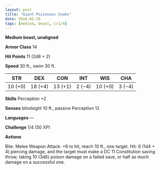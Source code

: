 ```yaml
---
layout: post
title: "Giant Poisonous Snake"
date: 2016-02-29
tags: [medium, beast, cr1/4]
---
```


**Medium beast, unaligned**

**Armor Class** 14

**Hit Points** 11 (2d8 + 2)

**Speed** 30 ft., swim 30 ft.

|   STR   |   DEX   |   CON   |   INT   |   WIS   |   CHA   |
|:-----:|:-----:|:-----:|:-----:|:-----:|:-----:|
| 10 (+0) | 18 (+4) | 13 (+1) | 2 (−4) | 10 (+0) | 3 (−4) |

**Skills** Perception +2 

**Senses** blindsight 10 ft., passive Perception 12 

**Languages** — 

**Challenge** 1/4 (50 XP)

**Actions** 

Bite. Melee Weapon Attack: +6 to hit, reach 10 ft., one target. Hit: 6 (1d4 + 4) piercing damage, and the target must make a DC 11 Constitution saving throw, taking 10 (3d6) poison damage on a failed save, or half as much damage on a successful one.
